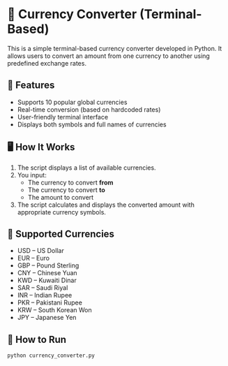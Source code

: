 # 💱 Currency Converter (Terminal-Based)

This is a simple terminal-based currency converter developed in Python. It allows users to convert an amount from one currency to another using predefined exchange rates.

## 📌 Features

- Supports 10 popular global currencies
- Real-time conversion (based on hardcoded rates)
- User-friendly terminal interface
- Displays both symbols and full names of currencies

## 🖥️ How It Works

1. The script displays a list of available currencies.
2. You input:
   - The currency to convert **from**
   - The currency to convert **to**
   - The amount to convert
3. The script calculates and displays the converted amount with appropriate currency symbols.

## 🧮 Supported Currencies

- USD – US Dollar
- EUR – Euro
- GBP – Pound Sterling
- CNY – Chinese Yuan
- KWD – Kuwaiti Dinar
- SAR – Saudi Riyal
- INR – Indian Rupee
- PKR – Pakistani Rupee
- KRW – South Korean Won
- JPY – Japanese Yen

## 🔧 How to Run

```bash
python currency_converter.py
